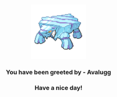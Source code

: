 <p align="center">
    <img src="https://raw.githubusercontent.com/PokeAPI/sprites/master/sprites/pokemon/713.png" width="150" height="150">
</p>
<h3 align="center">You have been greeted by - <b>Avalugg</b></h3>
<h3 align="center">Have a nice day!</h3>
